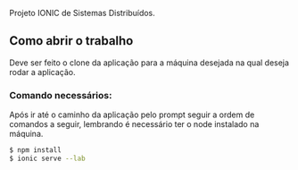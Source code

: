 Projeto IONIC de Sistemas Distribuídos.

## Como abrir o trabalho

Deve ser feito o clone da aplicação para a máquina desejada na qual deseja rodar a aplicação.

### Comando necessários:

Após ir até o caminho da aplicação pelo prompt seguir a ordem de comandos a seguir, lembrando é necessário ter o node instalado na máquina.

```bash
$ npm install
$ ionic serve --lab
```

